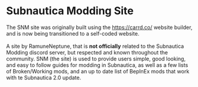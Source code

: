 # Subnautica Modding Site
The SNM site was originally built using the https://carrd.co/ website builder, and is now being transitioned to a self-coded website.
<br></br>
A site by RamuneNeptune, that is __not officially__ related to the Subnautica Modding discord server, but respected and known throughout the community.
SNM (the site) is used to provide users simple, good looking, and easy to follow guides for modding in Subnautica, as well as a few lists of Broken/Working mods, and an up to date list of BepInEx mods that work with te Subnautica 2.0 update.
